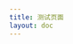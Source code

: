 ```yaml
---
title: 测试页面
layout: doc
---
```



<script setup>
import Test from '../components/Test.vue';
import Comment from '../components/Comment.vue'
</script>
<Test />
<Comment/>
